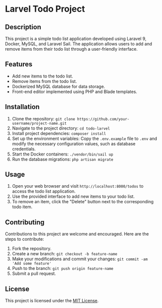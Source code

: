 Larvel Todo Project
=============

Description
-----------
This project is a simple todo list application developed using Laravel 9, Docker, MySQL, and Laravel Sail. The application allows users to add and remove items from their todo list through a user-friendly interface.

Features
--------
- Add new items to the todo list.
- Remove items from the todo list.
- Dockerized MySQL database for data storage.
- Front-end editor implemented using PHP and Blade templates.

Installation
------------
1. Clone the repository: `git clone https://github.com/your-username/project-name.git`
2. Navigate to the project directory: `cd todo-larvel`
3. Install project dependencies: `composer install`
4. Set up the environment variables: Copy the `.env.example` file to `.env` and modify the necessary configuration values, such as database credentials.
5. Start the Docker containers: `./vendor/bin/sail up`
6. Run the database migrations: `php artisan migrate`

Usage
-----
1. Open your web browser and visit `http://localhost:8000/todos` to access the todo list application.
2. Use the provided interface to add new items to your todo list.
3. To remove an item, click the "Delete" button next to the corresponding todo item.

Contributing
------------
Contributions to this project are welcome and encouraged. Here are the steps to contribute:

1. Fork the repository.
2. Create a new branch: `git checkout -b feature-name`
3. Make your modifications and commit your changes: `git commit -am 'Add some feature'`
4. Push to the branch: `git push origin feature-name`
5. Submit a pull request.

License
-------
This project is licensed under the [MIT License](LICENSE).

